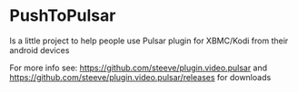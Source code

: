 PushToPulsar
============
Is a little project to help people use Pulsar plugin for XBMC/Kodi from their android devices

For more info see: https://github.com/steeve/plugin.video.pulsar and https://github.com/steeve/plugin.video.pulsar/releases for downloads
